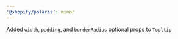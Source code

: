 ```yaml
---
'@shopify/polaris': minor
---
```


Added `width`, `padding`, and `borderRadius` optional props to `Tooltip`
